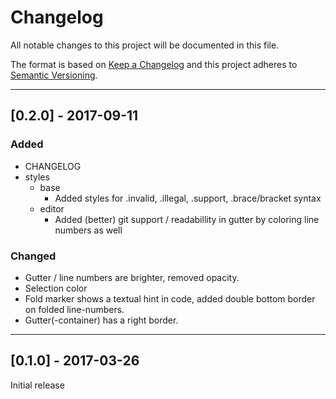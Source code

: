 # Changelog
All notable changes to this project will be documented in this file.

The format is based on [Keep a Changelog](http://keepachangelog.com/en/1.0.0/)
and this project adheres to [Semantic Versioning](http://semver.org/spec/v2.0.0.html).

---

## [0.2.0] - 2017-09-11

### Added

- CHANGELOG
- styles
  - base
    - Added styles for .invalid, .illegal, .support, .brace/bracket syntax
  - editor
    - Added (better) git support / readabillity in gutter by coloring line numbers as well

### Changed

- Gutter / line numbers are brighter, removed opacity.
- Selection color
- Fold marker shows a textual hint in code, added double bottom border on folded line-numbers.
- Gutter(-container) has a right border.

---

## [0.1.0] - 2017-03-26

Initial release
